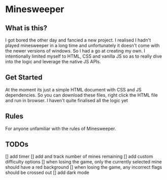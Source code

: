 # Minesweeper

## What is this?

I got bored the other day and fancied a new project. I realised I hadn't played minesweeper in a long time and unfortunately it doesn't come with the newer versions of windows. So I had a go at creating my own. I intentionally limited myself to HTML, CSS and vanilla JS so as to really dive into the logic and leverage the native JS APIs.

## Get Started

At the moment its just a simple HTML document with CSS and JS dependencies. So you can download these files, right click the HTML file and run in browser. I haven't quite finalised all the logic yet

## Rules

For anyone unfamiliar with the rules of Minesweeper.

## TODOs

[] add timer
[] add and track number of mines remaining
[] add custom difficulty options
[] when losing the game, only the currently selected mine should have a red background
[] when losing the game, any incorrect flags should be crossed out
[] add dark mode